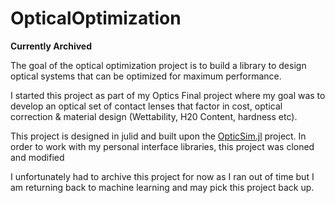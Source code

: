 # OpticalOptimization
**Currently Archived**

The goal of the optical optimization project is to build a library to design optical systems that can be optimized for maximum performance.

I started this project as part of my Optics Final project where my goal was to develop an optical set of contact lenses that factor in cost, optical correction & material design (Wettability, H20 Content, hardness etc).

This project is designed in julid and built upon the [OpticSim.jl](https://github.com/microsoft/OpticSim.jl) project. In order to work with my personal interface libraries, this project was cloned and modified

I unfortunately had to archive this project for now as I ran out of time but I am returning back to machine learning and may pick this project back up.
